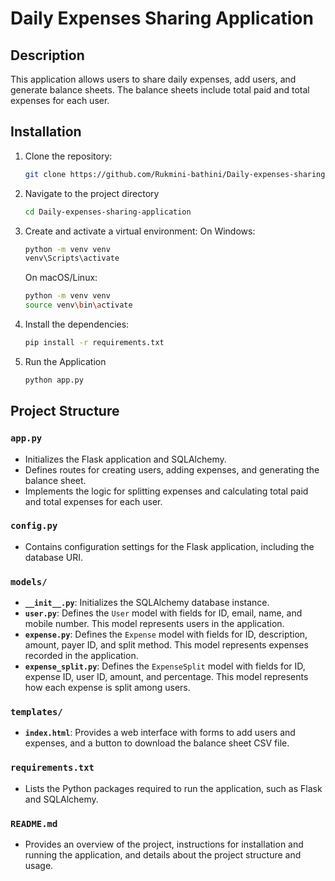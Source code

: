 # Daily Expenses Sharing Application

## Description
This application allows users to share daily expenses, add users, and generate balance sheets. The balance sheets include total paid and total expenses for each user.

## Installation
1. Clone the repository:
   ```sh
   git clone https://github.com/Rukmini-bathini/Daily-expenses-sharing-application
2. Navigate to the project directory
   ```sh
   cd Daily-expenses-sharing-application
3. Create and activate a virtual environment:
   On Windows:
    ```sh
    python -m venv venv
    venv\Scripts\activate
    ```

   On macOS/Linux:
     ```sh
    python -m venv venv
    source venv\bin\activate
     ```
5. Install the dependencies:
   ```sh
   pip install -r requirements.txt
6. Run the Application
   ```sh
   python app.py

## Project Structure
### `app.py`
- Initializes the Flask application and SQLAlchemy.
- Defines routes for creating users, adding expenses, and generating the balance sheet.
- Implements the logic for splitting expenses and calculating total paid and total expenses for each user.

### `config.py`
- Contains configuration settings for the Flask application, including the database URI.

### `models/`
- **`__init__.py`**: Initializes the SQLAlchemy database instance.
- **`user.py`**: Defines the `User` model with fields for ID, email, name, and mobile number. This model represents users in the application.
- **`expense.py`**: Defines the `Expense` model with fields for ID, description, amount, payer ID, and split method. This model represents expenses recorded in the application.
- **`expense_split.py`**: Defines the `ExpenseSplit` model with fields for ID, expense ID, user ID, amount, and percentage. This model represents how each expense is split among users.

### `templates/`
- **`index.html`**: Provides a web interface with forms to add users and expenses, and a button to download the balance sheet CSV file.

### `requirements.txt`
- Lists the Python packages required to run the application, such as Flask and SQLAlchemy.

### `README.md`
- Provides an overview of the project, instructions for installation and running the application, and details about the project structure and usage.



